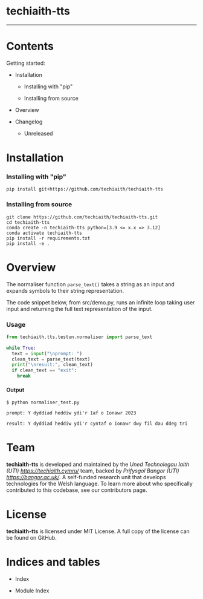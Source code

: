 # techiaith-tts
*****************


Contents
========


Getting started:

* Installation

  * Installing with "pip"

  * Installing from source

* Overview

* Changelog

  * Unreleased


Installation
============

### Installing with "pip"
```shell
pip install git+https://github.com/techiaith/techiaith-tts
```

### Installing from source
```shell
git clone https://github.com/techiaith/techiaith-tts.git
cd techiaith-tts
conda create -n techiaith-tts python=[3.9 <= x.x => 3.12]
conda activate techiaith-tts
pip install -r requirements.txt
pip install -e .
```

Overview
========
The normaliser function `parse_text()` takes a string as an input and expands symbols to their string representation.

The code snippet below, from src/demo.py, runs an infinite loop taking user input and returning the full text representation of the input. 
### Usage
```python
from techiaith.tts.testun.normaliser import parse_text

while True:
  text = input("\nprompt: ")
  clean_text = parse_text(text)
  print("\nresult:", clean_text)
  if clean_text == "exit":
    break
```
#### Output
```
$ python normaliser_test.py

prompt: Y dyddiad heddiw ydi'r 1af o Ionawr 2023
 
result: Y dyddiad heddiw ydi'r cyntaf o Ionawr dwy fil dau ddeg tri
```

Team
====

**techiaith-tts** is developed and maintained by the *Uned Technolegau
Iaith (UTI) <https://techiaith.cymru/>* team, backed by *Prifysgol
Bangor (UTI) <https://bangor.ac.uk/>*. A self-funded research unit
that develops technologies for the Welsh language. To learn more about
who specifically contributed to this codebase, see our contributors
page.


License
=======

**techiaith-tts** is licensed under MIT License. A full copy of the
license can be found on GitHub.


Indices and tables
==================

* Index

* Module Index

